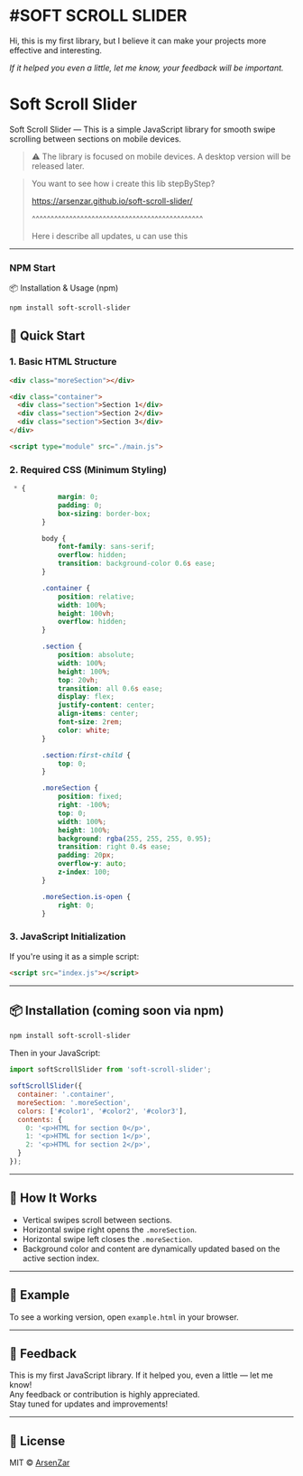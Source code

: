 
<h1>#SOFT SCROLL SLIDER</h1>
<p>Hi, this is my first library, but I believe it can make your projects more effective and interesting.</p>
<p><i>If it helped you even a little, let me know, your feedback will be important.</i></p>

# Soft Scroll Slider

Soft Scroll Slider — This is a simple JavaScript library for smooth swipe scrolling between sections on mobile devices.

> ⚠️ The library is focused on mobile devices. A desktop version will be released later.

> You want to see how i create this lib stepByStep?
> 
> https://arsenzar.github.io/soft-scroll-slider/
> 
> ^^^^^^^^^^^^^^^^^^^^^^^^^^^^^^^^^^^^^^^^^^^^^^
> 
> Here i describe all updates, u can use this

---

### NPM Start
📦 Installation & Usage (npm)
```bash
npm install soft-scroll-slider
```

## 🚀 Quick Start

### 1. Basic HTML Structure

```html
<div class="moreSection"></div>

<div class="container">
  <div class="section">Section 1</div>
  <div class="section">Section 2</div>
  <div class="section">Section 3</div>
</div>

<script type="module" src="./main.js">
```

### 2. Required CSS (Minimum Styling)

```css
 * {
            margin: 0;
            padding: 0;
            box-sizing: border-box;
        }

        body {
            font-family: sans-serif;
            overflow: hidden;
            transition: background-color 0.6s ease;
        }

        .container {
            position: relative;
            width: 100%;
            height: 100vh;
            overflow: hidden;
        }

        .section {
            position: absolute;
            width: 100%;
            height: 100%;
            top: 20vh;
            transition: all 0.6s ease;
            display: flex;
            justify-content: center;
            align-items: center;
            font-size: 2rem;
            color: white;
        }

        .section:first-child {
            top: 0;
        }

        .moreSection {
            position: fixed;
            right: -100%;
            top: 0;
            width: 100%;
            height: 100%;
            background: rgba(255, 255, 255, 0.95);
            transition: right 0.4s ease;
            padding: 20px;
            overflow-y: auto;
            z-index: 100;
        }

        .moreSection.is-open {
            right: 0;
        }
```

### 3. JavaScript Initialization

If you're using it as a simple script:

```html
<script src="index.js"></script>
```

---

## 📦 Installation (coming soon via npm)

```bash
npm install soft-scroll-slider
```

Then in your JavaScript:

```js
import softScrollSlider from 'soft-scroll-slider';

softScrollSlider({
  container: '.container',
  moreSection: '.moreSection',
  colors: ['#color1', '#color2', '#color3'],
  contents: {
    0: '<p>HTML for section 0</p>',
    1: '<p>HTML for section 1</p>',
    2: '<p>HTML for section 2</p>',
  }
});
```

---

## 🧠 How It Works

- Vertical swipes scroll between sections.
- Horizontal swipe right opens the `.moreSection`.
- Horizontal swipe left closes the `.moreSection`.
- Background color and content are dynamically updated based on the active section index.

---

## 🧪 Example

To see a working version, open `example.html` in your browser.

---

## 🙌 Feedback

This is my first JavaScript library. If it helped you, even a little — let me know!  
Any feedback or contribution is highly appreciated.  
Stay tuned for updates and improvements!

---

## 🔗 License

MIT © [ArsenZar](https://github.com/ArsenZar)

```
